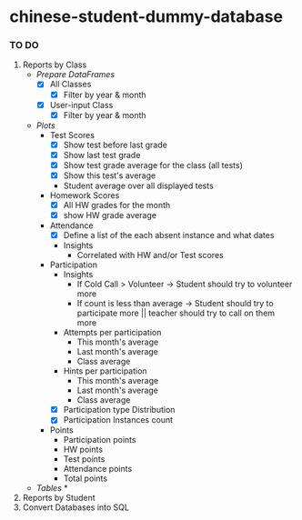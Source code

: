 # chinese-student-dummy-database

### TO DO
1. Reports by Class
    * *Prepare DataFrames*
        * [x] All Classes
            * [x] Filter by year & month
        * [x] User-input Class
            * [x] Filter by year & month
    * *Plots*
        * Test Scores
            * [x] Show test before last grade
            * [x] Show last test grade
            * [x] Show test grade average for the class (all tests)
            * [x] Show this test's average
            * Student average over all displayed tests
        * Homework Scores
            * [x] All HW grades for the month
            * [x] show HW grade average
        * Attendance
            * [x] Define a list of the each absent instance and what dates
            * Insights
                * Correlated with HW and/or Test scores
        * Participation
            * Insights
                * If Cold Call > Volunteer -> Student should try to volunteer more
                * If count is less than average -> Student should try to participate more || teacher should try to call on them more
            * Attempts per participation
                * This month's average
                * Last month's average
                * Class average
            * Hints per participation
                * This month's average
                * Last month's average
                * Class average
            * [x] Participation type Distribution
            * [x] Participation Instances count
        * Points
            * Participation points
            * HW points
            * Test points
            * Attendance points
            * Total points
    * *Tables*
        * 
2. Reports by Student
3. Convert Databases into SQL
